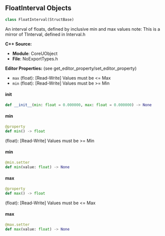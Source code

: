 ## FloatInterval Objects

```python
class FloatInterval(StructBase)
```

An interval of floats, defined by inclusive min and max values
note: This is a mirror of TInterval<float>, defined in Interval.h

**C++ Source:**

- **Module**: CoreUObject
- **File**: NoExportTypes.h

**Editor Properties:** (see get_editor_property/set_editor_property)

- ``max`` (float):  [Read-Write] Values must be <= Max
- ``min`` (float):  [Read-Write] Values must be >= Min

<a id="unreal.FloatInterval.__init__"></a>

#### __init__

```python
def __init__(min: float = 0.000000, max: float = 0.000000) -> None
```

<a id="unreal.FloatInterval.min"></a>

#### min

```python
@property
def min() -> float
```

(float):  [Read-Write] Values must be >= Min

<a id="unreal.FloatInterval.min"></a>

#### min

```python
@min.setter
def min(value: float) -> None
```

<a id="unreal.FloatInterval.max"></a>

#### max

```python
@property
def max() -> float
```

(float):  [Read-Write] Values must be <= Max

<a id="unreal.FloatInterval.max"></a>

#### max

```python
@max.setter
def max(value: float) -> None
```

<a id="unreal.FloatRange"></a>